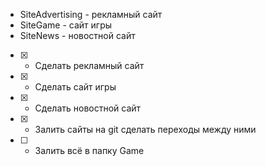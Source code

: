- SiteAdvertising - рекламный сайт
- SiteGame - сайт игры
- SiteNews - новостной сайт

- [x] - Сделать рекламный сайт
- [x] - Сделать сайт игры
- [x] - Сделать новостной сайт
- [x] - Залить сайты на git сделать переходы между ними
- [ ] - Залить всё в папку Game

